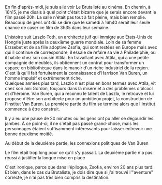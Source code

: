 En fin d'après-midi, je suis allé voir Le Brutaliste au cinéma. En chemin, à 16h15, je me disais à quel point c'était bizarre que je serais encore devant le film passé 20h. La salle n'était pas tout à fait pleine, mais bien remplie. Beaucoup de gens ont dû se dire que le samedi à 16h40 serait leur seule chance de caser ce film de 3h35 dans leur semaine.

L'histoire suit Laszlo Toth, un architecte juif qui immigre aux États-Unis de Hongrie juste après la deuxième guerre mondiale. Loin de sa femme Erzsebet et de sa fille adoptive Zsofia, qui sont restées en Europe mais avec qui il continue de correspondre, il essaie de refaire sa vie à Philadelphie, où il habite chez son cousin Attila. En travaillant avec Attila, qui a une petite compagnie de meubles, ils obtiennent un contrat pour transformer un espace en bibliothèque dans le manoir d'un riche industriel de la région. C'est là qu'il fait fortuitement la connaissance d'Harrison Van Buren, un homme impulsif et extrêmement riche.  
Quelques années plus tard, Laszlo n'est plus en bons termes avec Attila, vit chez son ami Gordon, toujours dans la misère et a des problèmes d'alcool et d'héroïne. Van Buren, qui a reconnu le talent de Laszlo, le retrouve et lui propose d'être son architecte pour un ambitieux projet, la construction de l'institut Van Buren. La première partie du film se termine alors que l'institut commence à être construit.

Il y a eu une pause de 20 minutes où les gens ont pu aller se dégourdir les jambes. À ce point-ci, il ne s'était pas passé grand-chose, mais les personnages étaient suffisamment intéressants pour laisser entrevoir une bonne deuxième moitié.

Au début de la deuxième partie, les connexions politiques de Van Buren

Le film était trop long pour ce qu'il s'y passait. La deuxième partie n'a pas réussi à justifier la longue mise en place

C'est ironique, parce que dans l'épilogue, Zsofia, environ 20 ans plus tard. Et bien, dans le cas du Brutaliste, je dois dire que si j'ai trouvé l'"aventure" correcte, je n'ai pas très bien compris la destination.

